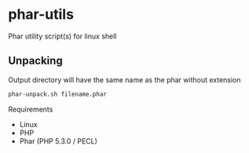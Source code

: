 # phar-utils
Phar utility script(s) for linux shell

## Unpacking
Output directory will have the same name as the phar without extension
```sh
phar-unpack.sh filename.phar
```

Requirements

* Linux
* PHP
* Phar (PHP 5.3.0 / PECL)
